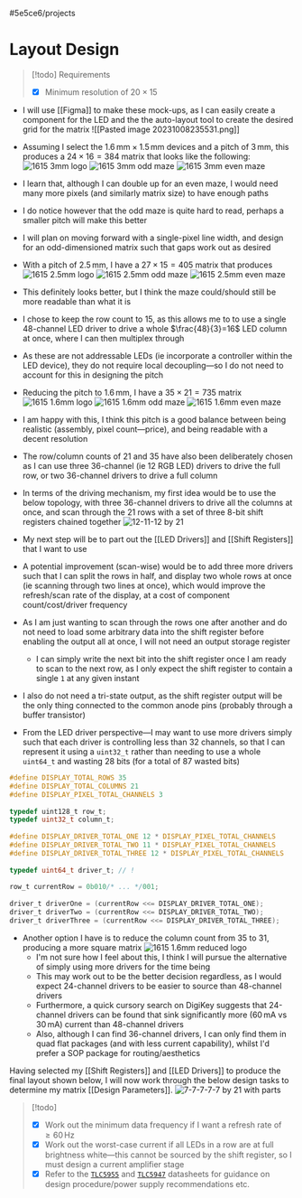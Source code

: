 #5e5ce6/projects 

# Layout Design

> [!todo] Requirements
> - [x] Minimum resolution of $20\times 15$

- I will use [[Figma]] to make these mock-ups, as I can easily create a component for the LED and the the auto-layout tool to create the desired grid for the matrix
	![[Pasted image 20231008235531.png]]

- Assuming I select the $1.6\,\text{mm}\times 1.5\,\text{mm}$ devices and a pitch of $3\,\text{mm}$, this produces a $24\times 16=384$ matrix that looks like the following:
	![1615 3mm logo](images/1615-3mm-logo.png)
	![1615 3mm odd maze](images/1615-3mm-odd.png)
	![1615 3mm even maze](images/1615-3mm-even.png)

- I learn that, although I can double up for an even maze, I would need many more pixels (and similarly matrix size) to have enough paths
- I do notice however that the odd maze is quite hard to read, perhaps a smaller pitch will make this better
- I will plan on moving forward with a single-pixel line width, and design for an odd-dimensioned matrix such that gaps work out as desired

- With a pitch of $2.5\,\text{mm}$, I have a $27\times 15=405$ matrix that produces
	![1615 2.5mm logo](images/1615-2.5mm-logo.png)
	![1615 2.5mm odd maze](images/1615-2.5mm-odd.png)
	![1615 2.5mm even maze](images/1615-2.5mm-even.png)
 
- This definitely looks better, but I think the maze could/should still be more readable than what it is
- I chose to keep the row count to $15$, as this allows me to to use a single 48-channel LED driver to drive a whole $\frac{48}{3}=16$ LED column at once, where I can then multiplex through
- As these are not addressable LEDs (ie incorporate a controller within the LED device), they do not require local decoupling—so I do not need to account for this in designing the pitch

- Reducing the pitch to $1.6\,\text{mm}$, I have a $35\times21=735$ matrix
	![1615 1.6mm logo](images/1615-1.6mm-logo.png)
	![1615 1.6mm odd maze](images/1615-1.6mm-odd.png)
	![1615 1.6mm even maze](images/1615-1.6mm-even.png)
 
 - I am happy with this, I think this pitch is a good balance between being realistic (assembly, pixel count—price), and being readable with a decent resolution
 - The row/column counts of 21 and 35 have also been deliberately chosen as I can use three 36-channel (ie 12 RGB LED) drivers to drive the full row, or two 36-channel drivers to drive a full column

 - In terms of the driving mechanism, my first idea would be to use the below topology, with three 36-channel drivers to drive all the columns at once, and scan through the 21 rows with a set of three 8-bit shift registers chained together
	 ![12-11-12 by 21](images/12-11-12-by-21.png)

- My next step will be to part out the [[LED Drivers]] and [[Shift Registers]] that I want to use
- A potential improvement (scan-wise) would be to add three more drivers such that I can split the rows in half, and display two whole rows at once (ie scanning through two lines at once), which would improve the refresh/scan rate of the display, at a cost of component count/cost/driver frequency

- As I am just wanting to scan through the rows one after another and do not need to load some arbitrary data into the shift register before enabling the output all at once, I will not need an output storage register
	- I can simply write the next bit into the shift register once I am ready to scan to the next row, as I only expect the shift register to contain a single `1` at any given instant
 - I also do not need a tri-state output, as the shift register output will be the only thing connected to the common anode pins (probably through a buffer transistor)

- From the LED driver perspective—I may want to use more drivers simply such that each driver is controlling less than 32 channels, so that I can represent it using a `uint32_t` rather than needing to use a whole `uint64_t` and wasting 28 bits (for a total of 87 wasted bits)
```c
#define DISPLAY_TOTAL_ROWS 35  
#define DISPLAY_TOTAL_COLUMNS 21  
#define DISPLAY_PIXEL_TOTAL_CHANNELS 3  
  
typedef uint128_t row_t;  
typedef uint32_t column_t;  
  
#define DISPLAY_DRIVER_TOTAL_ONE 12 * DISPLAY_PIXEL_TOTAL_CHANNELS  
#define DISPLAY_DRIVER_TOTAL_TWO 11 * DISPLAY_PIXEL_TOTAL_CHANNELS  
#define DISPLAY_DRIVER_TOTAL_THREE 12 * DISPLAY_PIXEL_TOTAL_CHANNELS  
  
typedef uint64_t driver_t; // !
  
row_t currentRow = 0b010/* ... */001;  
  
driver_t driverOne = (currentRow <<= DISPLAY_DRIVER_TOTAL_ONE);  
driver_t driverTwo = (currentRow <<= DISPLAY_DRIVER_TOTAL_TWO);  
driver_t driverThree = (currentRow <<= DISPLAY_DRIVER_TOTAL_THREE);
```
- Another option I have is to reduce the column count from 35 to 31, producing a more square matrix
	![1615 1.6mm reduced logo](images/1615-1.6mm-reduced-logo.png)
	- I'm not sure how I feel about this, I think I will pursue the alternative of simply using more drivers for the time being
	- This may work out to be the better decision regardless, as I would expect 24-channel drivers to be easier to source than 48-channel drivers
	- Furthermore, a quick cursory search on DigiKey suggests that 24-channel drivers can be found that sink significantly more ($60\,\text{mA}$ vs $30\,\text{mA}$) current than 48-channel drivers
	- Also, although I can find 36-channel drivers, I can only find them in quad flat packages (and with less current capability), whilst I'd prefer a SOP package for routing/aesthetics

Having selected my [[Shift Registers]] and [[LED Drivers]] to produce the final layout shown below, I will now work through the below design tasks to determine my matrix [[Design Parameters]].
	 ![7-7-7-7-7 by 21 with parts](images/7-7-7-7-7-by-21-parts.png)
  
> [!todo]
> - [x] Work out the minimum data frequency if I want a refresh rate of $\geq 60\,\text{Hz}$
> - [x] Work out the worst-case current if all LEDs in a row are at full brightness white—this cannot be sourced by the shift register, so I must design a current amplifier stage
> - [x] Refer to the [`TLC5955`](https://www.digikey.co.nz/en/products/detail/texas-instruments/TLC5955DCAR/5181329) and [`TLC5947`](https://www.digikey.co.nz/en/products/detail/texas-instruments/TLC5947DAPR/2047743) datasheets for guidance on design procedure/power supply recommendations etc.

